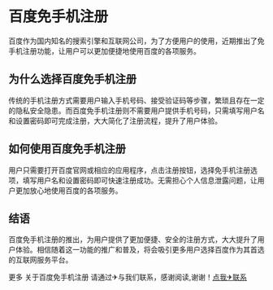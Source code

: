 # 百度免手机注册

百度作为国内知名的搜索引擎和互联网公司，为了方便用户的使用，近期推出了免手机注册功能，让用户可以更加便捷地使用百度的各项服务。

## 为什么选择百度免手机注册

传统的手机注册方式需要用户输入手机号码、接受验证码等步骤，繁琐且存在一定的隐私安全隐患。而百度免手机注册则不需要用户提供手机号码，只需填写用户名和设置密码即可完成注册，大大简化了注册流程，提升了用户体验。

## 如何使用百度免手机注册

用户只需要打开百度官网或相应的应用程序，点击注册按钮，选择免手机注册选项，填写用户名和设置密码即可快速注册成功。无需担心个人信息泄露问题，让用户更加放心地使用百度的各项服务。

## 结语

百度免手机注册的推出，为用户提供了更加便捷、安全的注册方式，大大提升了用户体验。相信随着这一功能的推广和普及，将会吸引更多用户选择百度作为其首选的互联网服务平台。

更多 关于百度免手机注册 请通过✈与我们联系，感谢阅读,谢谢！[点我✈联系](https://ss.k02.cc)